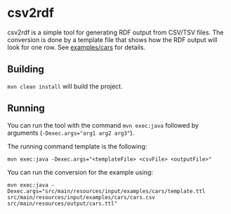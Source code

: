 csv2rdf
=======

csv2rdf is a simple tool for generating RDF output from CSV/TSV files. The conversion is done by a template file
that shows how the RDF output will look for one row. See [examples/cars](examples/cars) for details. 

Building
--------

`mvn clean install` will build the project.

Running
-------

You can run the tool with the command `mvn exec:java` followed by arguments (`-Dexec.args="arg1 arg2 arg3"`).

The running command template is the following:

```
mvn exec:java -Dexec.args="<templateFile> <csvFile> <outputFile>" 
``` 

You can run the conversion for the example using: 
```
mvn exec:java -Dexec.args="src/main/resources/input/examples/cars/template.ttl src/main/resources/input/examples/cars/cars.csv src/main/resources/output/cars.ttl" 
``` 